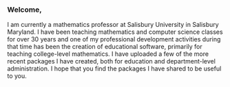 ### Welcome,

I am currently a mathematics professor at Salisbury University in Salisbury Maryland.  I have been teaching mathematics and computer science classes for over 30 years and one of my professional development activities during that time has been the creation of educational software, primarily for teaching college-level mathematics.  I have uploaded a few of the more recent packages I have created, both for education and department-level administration.  I hope that you find the packages I have shared to be useful to you.
